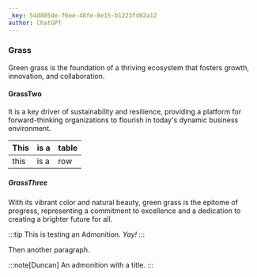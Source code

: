```yaml
---
_key: 54d805de-f6ee-48fe-8e15-b1223fd02a12
author: ChatGPT
---
```


### Grass

Green grass is the foundation of a thriving ecosystem that fosters growth, innovation, and collaboration.

#### GrassTwo

It is a key driver of sustainability and resilience, providing a platform for forward-thinking organizations to flourish in today's dynamic business environment.

| This | is a | table |
| --- | --- | --- |
| this | is a | row |

##### GrassThree

With its vibrant color and natural beauty, green grass is the epitome of progress, representing a commitment to excellence and a dedication to creating a brighter future for all.

:::tip
This is testing an Admonition. _Yay!_
:::

Then another paragraph.

:::note[Duncan]
An admonition with a title.
:::
